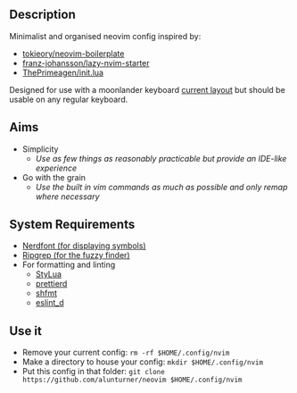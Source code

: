 ## Description

Minimalist and organised neovim config inspired by:

-   [tokieory/neovim-boilerplate](https://github.com/tokiory/neovim-boilerplate)
-   [franz-johansson/lazy-nvim-starter](https://github.com/frans-johansson/lazy-nvim-starter)
-   [ThePrimeagen/init.lua](https://github.com/ThePrimeagen/init.lua)

Designed for use with a moonlander keyboard [current layout](https://configure.zsa.io/moonlander/layouts/d7lan/latest/0) but should be usable on any regular keyboard.

## Aims

-   Simplicity
    -   _Use as few things as reasonably practicable but provide an IDE-like experience_
-   Go with the grain
    -   _Use the built in vim commands as much as possible and only remap where necessary_

## System Requirements

-   [Nerdfont (for displaying symbols)](https://webinstall.dev/nerdfont/)
-   [Ripgrep (for the fuzzy finder)](https://github.com/BurntSushi/ripgrep)
-   For formatting and linting
    -   [StyLua](https://github.com/JohnnyMorganz/StyLua)
    -   [prettierd](https://github.com/fsouza/prettierd)
    -   [shfmt](https://formulae.brew.sh/formula/shfmt)
    -   [eslint_d](https://github.com/mantoni/eslint_d.js/) 

## Use it

-   Remove your current config: `rm -rf $HOME/.config/nvim`
-   Make a directory to house your config: `mkdir $HOME/.config/nvim`
-   Put this config in that folder: `git clone https://github.com/alunturner/neovim $HOME/.config/nvim`
